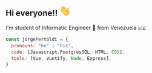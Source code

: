 ## Hi everyone!! <img src="https://raw.githubusercontent.com/ABSphreak/ABSphreak/master/gifs/Hi.gif" width="30px">



I'm student of Informatic Engineer  🚀  from Venezuela `🇻🇪`
```Javascript
const jorgePertoldi = {
  pronouns: "he" | "his",
  code: [Javascript,PostgresSQL, HTML, CSS],
  tools: [Vue, Vuetify, Node, Express],
}
```

<!--
**Tintin-blip/Tintin-blip** is a ✨ _special_ ✨ repository because its `README.md` (this file) appears on your GitHub profile.

Here are some ideas to get you started:

- 🔭 I’m currently working on ...
- 🌱 I’m currently learning ...
- 👯 I’m looking to collaborate on ...
- 🤔 I’m looking for help with ...
- 💬 Ask me about ...
- 📫 How to reach me: ...
- 😄 Pronouns: ...
- ⚡ Fun fact: ...
-->

